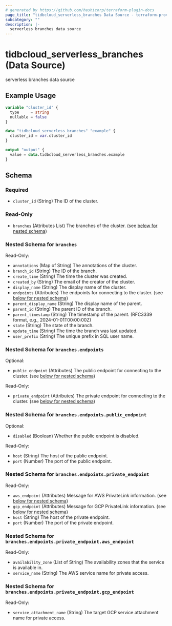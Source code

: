 ```yaml
---
# generated by https://github.com/hashicorp/terraform-plugin-docs
page_title: "tidbcloud_serverless_branches Data Source - terraform-provider-tidbcloud"
subcategory: ""
description: |-
  serverless branches data source
---
```


# tidbcloud_serverless_branches (Data Source)

serverless branches data source

## Example Usage

```terraform
variable "cluster_id" {
  type     = string
  nullable = false
}

data "tidbcloud_serverless_branches" "example" {
  cluster_id = var.cluster_id
}

output "output" {
  value = data.tidbcloud_serverless_branches.example
}
```

<!-- schema generated by tfplugindocs -->
## Schema

### Required

- `cluster_id` (String) The ID of the cluster.

### Read-Only

- `branches` (Attributes List) The branches of the cluster. (see [below for nested schema](#nestedatt--branches))

<a id="nestedatt--branches"></a>
### Nested Schema for `branches`

Read-Only:

- `annotations` (Map of String) The annotations of the cluster.
- `branch_id` (String) The ID of the branch.
- `create_time` (String) The time the cluster was created.
- `created_by` (String) The email of the creator of the cluster.
- `display_name` (String) The display name of the cluster.
- `endpoints` (Attributes) The endpoints for connecting to the cluster. (see [below for nested schema](#nestedatt--branches--endpoints))
- `parent_display_name` (String) The display name of the parent.
- `parent_id` (String) The parent ID of the branch.
- `parent_timestamp` (String) The timestamp of the parent. (RFC3339 format, e.g., 2024-01-01T00:00:00Z)
- `state` (String) The state of the branch.
- `update_time` (String) The time the branch was last updated.
- `user_prefix` (String) The unique prefix in SQL user name.

<a id="nestedatt--branches--endpoints"></a>
### Nested Schema for `branches.endpoints`

Optional:

- `public_endpoint` (Attributes) The public endpoint for connecting to the cluster. (see [below for nested schema](#nestedatt--branches--endpoints--public_endpoint))

Read-Only:

- `private_endpoint` (Attributes) The private endpoint for connecting to the cluster. (see [below for nested schema](#nestedatt--branches--endpoints--private_endpoint))

<a id="nestedatt--branches--endpoints--public_endpoint"></a>
### Nested Schema for `branches.endpoints.public_endpoint`

Optional:

- `disabled` (Boolean) Whether the public endpoint is disabled.

Read-Only:

- `host` (String) The host of the public endpoint.
- `port` (Number) The port of the public endpoint.


<a id="nestedatt--branches--endpoints--private_endpoint"></a>
### Nested Schema for `branches.endpoints.private_endpoint`

Read-Only:

- `aws_endpoint` (Attributes) Message for AWS PrivateLink information. (see [below for nested schema](#nestedatt--branches--endpoints--private_endpoint--aws_endpoint))
- `gcp_endpoint` (Attributes) Message for GCP PrivateLink information. (see [below for nested schema](#nestedatt--branches--endpoints--private_endpoint--gcp_endpoint))
- `host` (String) The host of the private endpoint.
- `port` (Number) The port of the private endpoint.

<a id="nestedatt--branches--endpoints--private_endpoint--aws_endpoint"></a>
### Nested Schema for `branches.endpoints.private_endpoint.aws_endpoint`

Read-Only:

- `availability_zone` (List of String) The availability zones that the service is available in.
- `service_name` (String) The AWS service name for private access.


<a id="nestedatt--branches--endpoints--private_endpoint--gcp_endpoint"></a>
### Nested Schema for `branches.endpoints.private_endpoint.gcp_endpoint`

Read-Only:

- `service_attachment_name` (String) The target GCP service attachment name for private access.
